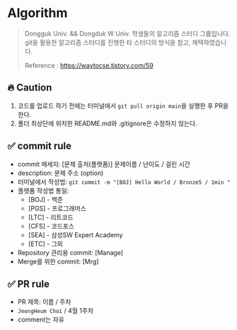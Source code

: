 # Algorithm
> Dongguk Univ. && Dongduk W Univ. 학생들의 알고리즘 스터디 그룹입니다.
> git을 활용한 알고리즘 스터디를 진행한 타 스터디의 방식을 참고, 채택하였습니다.
> 
> 
> Reference : https://waytocse.tistory.com/59

## 🔥 Caution
1. 코드를 업로드 하기 전에는 터미널에서 `git pull origin main`을 실행한 후 PR을 한다.
2. 폴더 최상단에 위치한 README.md와 .gitignore은 수정하지 않는다.

## ✅ commit rule
* commit 메세지: [문제 출처(플랫폼)] 문제이름 / 난이도 / 걸린 시간
* description: 문제 주소 (option)
* 터미널에서 작성법:
`git commit -m "[BOJ] Hello World / Bronze5 / 1min "`
* 플랫폼 작성법 통일:
  - [BOJ] - 백준
  - [PGS] - 프로그래머스
  - [LTC] - 리트코드
  - [CFS] - 코드포스
  - [SEA] - 삼성SW Expert Academy
  - [ETC] - 그외
* Repository 관리용 commit: [Manage]
* Merge를 위한 commit: [Mrg]

## ✅ PR rule
* PR 제목: 이름 / 주차
* `JeongHeum Choi` / 4월 1주차
* comment는 자유
